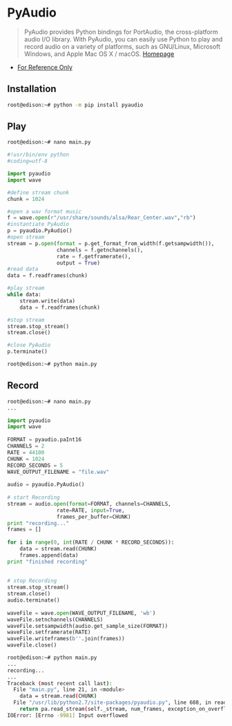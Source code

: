 # PyAudio

> PyAudio provides Python bindings for PortAudio, the cross-platform audio I/O library. With PyAudio, you can easily use Python to play and record audio on a variety of platforms, such as GNU/Linux, Microsoft Windows, and Apple Mac OS X / macOS. [Homepage](https://people.csail.mit.edu/hubert/pyaudio/)

- [For Reference Only](http://stackoverflow.com/questions/33513522/when-installing-pyaudio-pip-cannot-find-portaudio-h-in-usr-local-include)

## Installation

```sh
root@edison:~# python -m pip install pyaudio
```

## Play

```sh
root@edison:~# nano main.py 
```

```python
#!usr/bin/env python  
#coding=utf-8  

import pyaudio  
import wave  

#define stream chunk   
chunk = 1024  

#open a wav format music  
f = wave.open(r"/usr/share/sounds/alsa/Rear_Center.wav","rb")  
#instantiate PyAudio  
p = pyaudio.PyAudio()  
#open stream  
stream = p.open(format = p.get_format_from_width(f.getsampwidth()),  
                channels = f.getnchannels(),  
                rate = f.getframerate(),  
                output = True)  
#read data  
data = f.readframes(chunk)  

#play stream  
while data:  
    stream.write(data)  
    data = f.readframes(chunk)  

#stop stream  
stream.stop_stream()  
stream.close()  

#close PyAudio  
p.terminate()
```

```sh
root@edison:~# python main.py 
```

## Record

```sh
root@edison:~# nano main.py 
...
```

```python
import pyaudio
import wave
 
FORMAT = pyaudio.paInt16
CHANNELS = 2
RATE = 44100
CHUNK = 1024
RECORD_SECONDS = 5
WAVE_OUTPUT_FILENAME = "file.wav"
 
audio = pyaudio.PyAudio()
 
# start Recording
stream = audio.open(format=FORMAT, channels=CHANNELS,
                rate=RATE, input=True,
                frames_per_buffer=CHUNK)
print "recording..."
frames = []
 
for i in range(0, int(RATE / CHUNK * RECORD_SECONDS)):
    data = stream.read(CHUNK)
    frames.append(data)
print "finished recording"
 
 
# stop Recording
stream.stop_stream()
stream.close()
audio.terminate()
 
waveFile = wave.open(WAVE_OUTPUT_FILENAME, 'wb')
waveFile.setnchannels(CHANNELS)
waveFile.setsampwidth(audio.get_sample_size(FORMAT))
waveFile.setframerate(RATE)
waveFile.writeframes(b''.join(frames))
waveFile.close()
```

```sh
root@edison:~# python main.py 
...
recording...
...
Traceback (most recent call last):
  File "main.py", line 21, in <module>
    data = stream.read(CHUNK)
  File "/usr/lib/python2.7/site-packages/pyaudio.py", line 608, in read
    return pa.read_stream(self._stream, num_frames, exception_on_overflow)
IOError: [Errno -9981] Input overflowed
```
